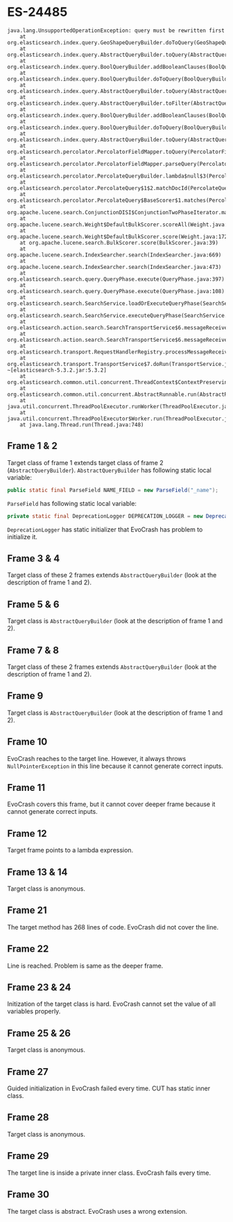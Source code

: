 # ES-24485

```
java.lang.UnsupportedOperationException: query must be rewritten first
    at org.elasticsearch.index.query.GeoShapeQueryBuilder.doToQuery(GeoShapeQueryBuilder.java:317)
    at org.elasticsearch.index.query.AbstractQueryBuilder.toQuery(AbstractQueryBuilder.java:96)
    at org.elasticsearch.index.query.BoolQueryBuilder.addBooleanClauses(BoolQueryBuilder.java:442)
    at org.elasticsearch.index.query.BoolQueryBuilder.doToQuery(BoolQueryBuilder.java:418)
    at org.elasticsearch.index.query.AbstractQueryBuilder.toQuery(AbstractQueryBuilder.java:96)
    at org.elasticsearch.index.query.AbstractQueryBuilder.toFilter(AbstractQueryBuilder.java:118)
    at org.elasticsearch.index.query.BoolQueryBuilder.addBooleanClauses(BoolQueryBuilder.java:446)
    at org.elasticsearch.index.query.BoolQueryBuilder.doToQuery(BoolQueryBuilder.java:419)
    at org.elasticsearch.index.query.AbstractQueryBuilder.toQuery(AbstractQueryBuilder.java:96)
    at org.elasticsearch.percolator.PercolatorFieldMapper.toQuery(PercolatorFieldMapper.java:343)
    at org.elasticsearch.percolator.PercolatorFieldMapper.parseQuery(PercolatorFieldMapper.java:325)
    at org.elasticsearch.percolator.PercolateQueryBuilder.lambda$null$3(PercolateQueryBuilder.java:547)
    at org.elasticsearch.percolator.PercolateQuery$1$2.matchDocId(PercolateQuery.java:170)
    at org.elasticsearch.percolator.PercolateQuery$BaseScorer$1.matches(PercolateQuery.java:256)
    at org.apache.lucene.search.ConjunctionDISI$ConjunctionTwoPhaseIterator.matches(ConjunctionDISI.java:345)
    at org.apache.lucene.search.Weight$DefaultBulkScorer.scoreAll(Weight.java:228)
    at org.apache.lucene.search.Weight$DefaultBulkScorer.score(Weight.java:172)
    at org.apache.lucene.search.BulkScorer.score(BulkScorer.java:39)
    at org.apache.lucene.search.IndexSearcher.search(IndexSearcher.java:669)
    at org.apache.lucene.search.IndexSearcher.search(IndexSearcher.java:473)
    at org.elasticsearch.search.query.QueryPhase.execute(QueryPhase.java:397)
    at org.elasticsearch.search.query.QueryPhase.execute(QueryPhase.java:108)
    at org.elasticsearch.search.SearchService.loadOrExecuteQueryPhase(SearchService.java:247)
    at org.elasticsearch.search.SearchService.executeQueryPhase(SearchService.java:261)
    at org.elasticsearch.action.search.SearchTransportService$6.messageReceived(SearchTransportService.java:331)
    at org.elasticsearch.action.search.SearchTransportService$6.messageReceived(SearchTransportService.java:328)
    at org.elasticsearch.transport.RequestHandlerRegistry.processMessageReceived(RequestHandlerRegistry.java:69)
    at org.elasticsearch.transport.TransportService$7.doRun(TransportService.java:618) ~[elasticsearch-5.3.2.jar:5.3.2]
    at org.elasticsearch.common.util.concurrent.ThreadContext$ContextPreservingAbstractRunnable.doRun(ThreadContext.java:638)
    at org.elasticsearch.common.util.concurrent.AbstractRunnable.run(AbstractRunnable.java:37)
    at java.util.concurrent.ThreadPoolExecutor.runWorker(ThreadPoolExecutor.java:1142)
    at java.util.concurrent.ThreadPoolExecutor$Worker.run(ThreadPoolExecutor.java:617)
    at java.lang.Thread.run(Thread.java:748)
```

## Frame 1 & 2
Target class of frame 1 extends target class of frame 2 (`AbstractQueryBuilder`). `AbstractQueryBuilder` has following static local variable:
```java
public static final ParseField NAME_FIELD = new ParseField("_name");
```
`ParseField` has following static local variable:
```java
private static final DeprecationLogger DEPRECATION_LOGGER = new DeprecationLogger(Loggers.getLogger(ParseField.class));
```
`DeprecationLogger` has static initializer that EvoCrash has problem to initialize it.

## Frame 3 & 4
Target class of these 2 frames extends `AbstractQueryBuilder` (look at the description of frame 1 and 2).

## Frame 5 & 6
Target class is `AbstractQueryBuilder` (look at the description of frame 1 and 2).

## Frame 7 & 8
Target class of these 2 frames extends `AbstractQueryBuilder` (look at the description of frame 1 and 2).

## Frame 9
Target class is `AbstractQueryBuilder` (look at the description of frame 1 and 2).

## Frame 10
EvoCrash reaches to the target line. However, it always throws `NullPointerException` in this line because it cannot generate correct inputs.

## Frame 11
EvoCrash covers this frame, but it cannot cover deeper frame because it cannot generate correct inputs.

## Frame 12
Target frame points to a lambda expression.

## Frame 13 & 14
Target class is anonymous.

## Frame 21
The target method has 268 lines of code. EvoCrash did not cover the line.
## Frame 22
Line is reached. Problem is same as the deeper frame.

## Frame 23 & 24
Initization of the target class is hard. EvoCrash cannot set the value of all variables properly.

## Frame 25 & 26
Target class is anonymous.

## Frame 27
Guided initialization in EvoCrash failed every time. CUT has static inner class.

## Frame 28
Target class is anonymous.

## Frame 29
The target line is inside a private inner class. EvoCrash fails every time.

## Frame 30
The target class is abstract. EvoCrash uses a wrong extension.
